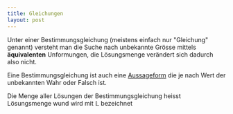 ```yaml
---
title: Gleichungen
layout: post
---
```


Unter einer Bestimmungsgleichung (meistens einfach nur "Gleichung" genannt)  versteht man die Suche nach unbekannte Grösse mittels **äquivalenten** Unformungen, die Lösungsmenge verändert sich dadurch also nicht.

Eine Bestimmungsgleichung ist auch eine [Aussageform](/aussagelogik/) die je nach Wert der unbekannten Wahr oder Falsch ist.

Die Menge aller Lösungen der Bestimmungsgleichung heisst Lösungsmenge wund wird mit $\mathbb{L}$ bezeichnet
